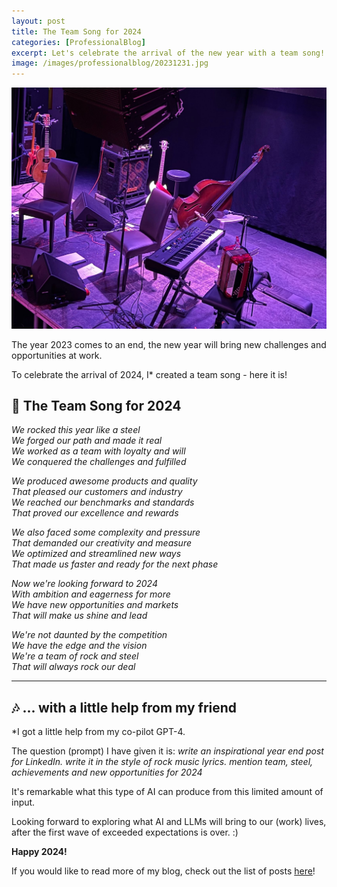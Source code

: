 ```yaml
---
layout: post
title: The Team Song for 2024
categories: [ProfessionalBlog]
excerpt: Let's celebrate the arrival of the new year with a team song!
image: /images/professionalblog/20231231.jpg
---
```


![Jakob’s Professional blog](../images/professionalblog/20231231.jpg)

The year 2023 comes to an end, the new year will bring new challenges and opportunities at work.

To celebrate the arrival of 2024, I* created a team song - here it is!

## 🎸 The Team Song for 2024 

*We rocked this year like a steel*<br>
*We forged our path and made it real*<br>
*We worked as a team with loyalty and will*<br>
*We conquered the challenges and fulfilled*<br>

*We produced awesome products and quality*<br>
*That pleased our customers and industry*<br>
*We reached our benchmarks and standards*<br>
*That proved our excellence and rewards*<br>

*We also faced some complexity and pressure*<br>
*That demanded our creativity and measure*<br>
*We optimized and streamlined new ways*<br>
*That made us faster and ready for the next phase*<br>

*Now we're looking forward to 2024*<br>
*With ambition and eagerness for more*<br>
*We have new opportunities and markets*<br>
*That will make us shine and lead*<br>

*We're not daunted by the competition*<br>
*We have the edge and the vision*<br>
*We're a team of rock and steel*<br>
*That will always rock our deal*<br>

---

## 🎶 ... with a little help from my friend

*I got a little help from my co-pilot GPT-4.

The question (prompt) I have given it is: *write an inspirational year end post for LinkedIn. write it in the style of rock music lyrics. mention team, steel, achievements and new opportunities for 2024*

It's remarkable what this type of AI can produce from this limited amount of input.


Looking forward to exploring what AI and LLMs will bring to our (work) lives, after the first wave of exceeded expectations is over. :)

**Happy 2024!**





If you would like to read more of my blog, check out the list of posts [here](../welcome_to_jakobs_professional_blog)!
